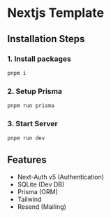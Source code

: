 # Nextjs Template

## Installation Steps

### 1. Install packages

```bash
pnpm i
```

### 2. Setup Prisma

```bash
pnpm run prisma
```

### 3. Start Server

```bash
pnpm run dev
```

## Features

- Next-Auth v5 (Authentication)
- SQLite (Dev DB)
- Prisma (ORM)
- Tailwind
- Resend (Mailing)
